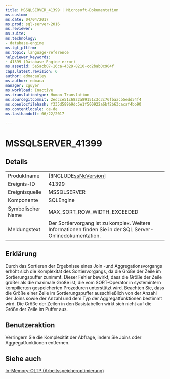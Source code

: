 ```yaml
---
title: MSSQLSERVER_41399 | Microsoft-Dokumentation
ms.custom: 
ms.date: 04/04/2017
ms.prod: sql-server-2016
ms.reviewer: 
ms.suite: 
ms.technology:
- database-engine
ms.tgt_pltfrm: 
ms.topic: language-reference
helpviewer_keywords:
- 41399 (Database Engine error)
ms.assetid: 5e5acb07-16ca-4329-8210-cd2bab0c904f
caps.latest.revision: 6
author: edmacauley
ms.author: edmaca
manager: cguyer
ms.workload: Inactive
ms.translationtype: Human Translation
ms.sourcegitcommit: 2edcce51c6822a89151c3c3c76fbaacb5edd54f4
ms.openlocfilehash: f335d589b9dc5e1f500922a6bf2b63cacaf4bb90
ms.contentlocale: de-de
ms.lasthandoff: 06/22/2017

---
```

# <a name="mssqlserver41399"></a>MSSQLSERVER_41399
  
## <a name="details"></a>Details  
  
|||  
|-|-|  
|Produktname|[!INCLUDE[ssNoVersion](../../includes/ssnoversion-md.md)]|  
|Ereignis-ID|41399|  
|Ereignisquelle|MSSQLSERVER|  
|Komponente|SQLEngine|  
|Symbolischer Name|MAX_SORT_ROW_WIDTH_EXCEEDED|  
|Meldungstext|Der Sortiervorgang ist zu komplex. Weitere Informationen finden Sie in der SQL Server-Onlinedokumentation.|  
  
## <a name="explanation"></a>Erklärung  
Durch das Sortieren der Ergebnisse eines Join -und Aggregationsvorgangs erhöht sich die Komplexität des Sortiervorgangs, da die Größe der Zeile im Sortierungspuffer zunimmt. Dieser Fehler bewirkt, dass die Größe der Zeile größer als die maximale Größe ist, die vom SORT-Operator in systemintern kompilierten gespeicherten Prozeduren unterstützt wird. Beachten Sie, dass die Größe einer Zeile im Sortierungspuffer ausschließlich von der Anzahl der Joins sowie der Anzahl und dem Typ der Aggregatfunktionen bestimmt wird. Die Größe der Zeilen in den Basistabellen wirkt sich nicht auf die Größe der Zeile im Puffer aus.  
  
## <a name="user-action"></a>Benutzeraktion  
Verringern Sie die Komplexität der Abfrage, indem Sie Joins oder Aggregatfunktionen entfernen.  
  
## <a name="see-also"></a>Siehe auch  
[In-Memory-OLTP &#40;Arbeitsspeicheroptimierung&#41;](~/relational-databases/in-memory-oltp/in-memory-oltp-in-memory-optimization.md)  
  

